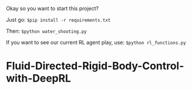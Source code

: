 Okay so you want to start this project?

Just go:
```$pip install -r requirements.txt```

Then:
```$python water_shooting.py```

If you want to see our current RL agent play, use:
```$python rl_functions.py ```

# Fluid-Directed-Rigid-Body-Control-with-DeepRL
